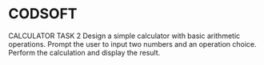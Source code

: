 # CODSOFT
CALCULATOR
TASK 2
Design a simple calculator with basic arithmetic operations.
Prompt the user to input two numbers and an operation choice.
Perform the calculation and display the result.
